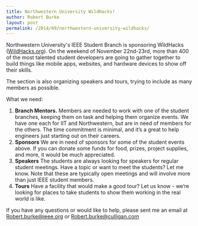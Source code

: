 ```yaml
---
title: Northwestern University WildHacks!
author: Robert Burke
layout: post
permalink: /2014/09/northwestern-university-wildhacks/
---
```


Northwestern University's IEEE Student Branch is sponsoring WildHacks ([WildHacks.org](http://wildhacks.org)). On the weekend of November 22nd-23rd, more than 400 of the most talented student developers are going to gather together to build things like mobile apps, websites, and hardware devices to show off their skills.

The section is also organizing speakers and tours, trying to include as many members as possible.

What we need:

1.  **Branch Mentors.**
    Members are needed to work with one of the student branches, keeping them on task and helping them organize events. We have one each for IIT and Northwestern, but are in need of members for the others. The time commitment is minimal, and it’s a great to help engineers just starting out on their careers.
2.  **Sponsors**
    We are in need of sponsors for some of the student events above. If you can donate some funds for food, prizes, project supplies, and more, it would be much appreciated.
3.  **Speakers**
    The students are always looking for speakers for regular student meetings. Have a topic or want to meet the students? Let me know.  Note that these are typically open meetings and will involve more than just IEEE student members.
4.  **Tours**
    Have a facility that would make a good tour? Let us know - we’re looking for places to take students to show them working in the real world is like.

If you have any questions or would like to help, please sent me an email at Robert.burke@ieee.org or Robert.burke@culligan.com

